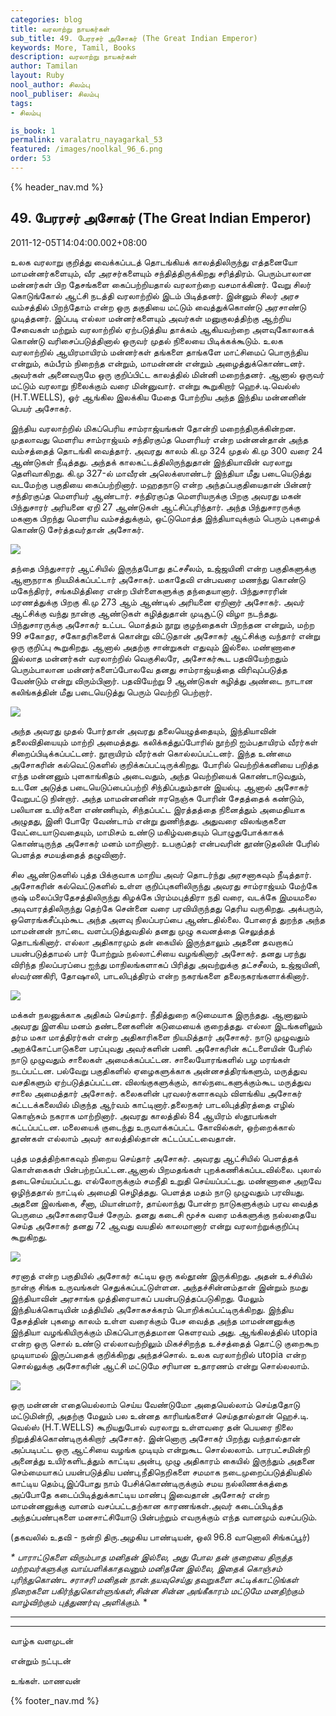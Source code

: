 ```yaml
---
categories: blog
title: வரலாற்று நாயகர்கள்
sub_title: 49. பேரரசர் அசோகர் (The Great Indian Emperor)
keywords: More, Tamil, Books
description: வரலாற்று நாயகர்கள்
author: Tamilan
layout: Ruby
nool_author: சிலம்பு
nool_publiser: சிலம்பு
tags:
- சிலம்பு

is_book: 1
permalink: varalatru_nayagarkal_53
featured: /images/noolkal_96_6.png
order: 53
---
```

{% header_nav.md %}

## 49. பேரரசர் அசோகர் (The Great Indian Emperor)

2011-12-05T14:04:00.002+08:00

உலக வரலாறு குறித்து வைக்கப்படத் தொடங்கியக் காலத்திலிருந்து எத்தனையோ மாமன்னர்களையும், வீர அரசர்களையும் சந்தித்திருக்கிறது சரித்திரம். பெரும்பாலான மன்னர்கள் பிற தேசங்களை கைப்பற்றியதால் வரலாற்றை வசமாக்கினர். வேறு சிலர் கொடுங்கோல் ஆட்சி நடத்தி வரலாற்றில் இடம் பிடித்தனர். இன்னும் சிலர் அரச வம்சத்தில் பிறந்தோம் என்ற ஒரு தகுதியை மட்டும் வைத்துக்கொண்டு அரசாண்டு முடித்தனர். இப்படி எல்லா மன்னர்களையும் அவர்கள் மனுகுலத்திற்கு ஆற்றிய சேவைகள் மற்றும் வரலாற்றில் ஏற்படுத்திய தாக்கம் ஆகியவற்றை அளவுகோலாகக் கொண்டு வரிசைப்படுத்தினால் ஒருவர் முதல் நிலையை பிடிக்கக்கூடும். உலக வரலாற்றில் ஆயிரமாயிரம் மன்னர்கள் தங்களை தாங்களே மாட்சிமைப் பொருந்திய என்றும், கம்பீரம் நிறைந்த என்றும், மாமன்னன் என்றும் அழைத்துக்கொண்டனர். அவர்கள் அனைவருமே ஒரு குறிப்பிட்ட காலத்தில் மின்னி மறைந்தனர். ஆனால் ஒருவர் மட்டும் வரலாறு நிலைக்கும் வரை மின்னுவார். என்று கூறுகிறார் ஹெச்.டி.வெல்ஸ் (H.T.WELLS), ஓர் ஆங்கில இலக்கிய மேதை போற்றிய அந்த இந்திய மன்னனின் பெயர் அசோகர்.

இந்திய வரலாற்றில் மிகப்பெரிய சாம்ராஜ்யங்கள் தோன்றி மறைந்திருக்கின்றன. முதலாவது மெளரிய சாம்ராஜ்யம் சந்திரகுப்த மெளரியர் என்ற மன்னன்தான் அந்த வம்சத்தைத் தொடங்கி வைத்தார். அவரது காலம் கி.மு 324 முதல் கி.மு 300 வரை 24 ஆண்டுகள் நீடித்தது. அந்தக் காலகட்டத்திலிருந்துதான் இந்தியாவின் வரலாறு தெளிவாகிறது. கி.மு 327-ல் மாவீரன் அலெக்ஸாண்டர் இந்தியா மீது படையெடுத்து வடமேற்கு பகுதியை கைப்பற்றினார். மஹதநாடு என்ற அந்தப்பகுதியைதான் பின்னர் சந்திரகுப்த மெளரியர் ஆண்டார். சந்திரகுப்த மெளரியருக்கு பிறகு அவரது மகன் பிந்துசாரர் அரியனை ஏறி 27 ஆண்டுகள் ஆட்சிப்புரிந்தார். அந்த பிந்துசாரருக்கு மகனாக பிறந்து மெளரிய வம்சத்துக்கும், ஒட்டுமொத்த இந்தியாவுக்கும் பெரும் புகழைக் கொண்டு சேர்த்தவர்தான் அசோகர்.

![](http://4.bp.blogspot.com/-_dXkBdCjSas/Ttxb1T1etaI/AAAAAAAABBM/N1lfHz9HqgI/s320/ashoka2.jpg)

தந்தை பிந்துசாரர் ஆட்சியில் இருந்தபோது தட்சசீலம், உஜ்ஜயினி என்ற பகுதிகளுக்கு ஆளுநராக நியமிக்கப்பட்டார் அசோகர். மகாதேவி என்பவரை மணந்து கொண்டு மகேந்திரர், சங்கமித்திரை என்ற பிள்ளைகளுக்கு தந்தையானார். பிந்துசாரரின் மரணத்துக்கு பிறகு கி.மு 273 ஆம் ஆண்டில் அரியனை ஏறினார் அசோகர். அவர் ஆட்சிக்கு வந்து நான்கு ஆண்டுகள் கழித்துதான் முடிசூட்டு விழா நடந்தது. பிந்துசாரருக்கு அசோகர் உட்பட மொத்தம் நூறு குழந்தைகள் பிறந்தன என்றும், மற்ற 99 சகோதர, சகோதரிகளைக் கொன்று விட்டுதான் அசோகர் ஆட்சிக்கு வந்தார் என்று ஒரு குறிப்பு கூறுகிறது. ஆனால் அதற்கு சான்றுகள் எதுவும் இல்லை. மண்ணாசை இல்லாத மன்னர்கள் வரலாற்றில் வெகுசிலரே, அசோகர்கூட பதவியேற்றதும் பெரும்பாலான மன்னர்களைப்போலவே தனது சாம்ராஜ்யத்தை விரிவுப்படுத்த வேண்டும் என்று விரும்பினார். பதவியேற்று 9 ஆண்டுகள் கழித்து அண்டை நாடான கலிங்கத்தின் மீது படையெடுத்து பெரும் வெற்றி பெற்றார்.

![](http://2.bp.blogspot.com/-BLRPTG1AgoU/Ttxb9QiAr4I/AAAAAAAABBU/CpD7t-SFB8o/s320/ashoka-CZ52_l.jpg)

அந்த அவரது முதல் போர்தான் அவரது தலையெழுத்தையும், இந்தியாவின் தலைவிதியையும் மாற்றி அமைத்தது. கலிக்கத்துப்போரில் நூற்றி ஐம்பதாயிரம் வீரர்கள் சிறைப்பிடிக்கப்பட்டனர். நூறாயிரம் வீரர்கள் கொல்லப்பட்டனர். இந்த உண்மை அசோகரின் கல்வெட்டுகளில் குறிக்கப்பட்டிருக்கிறது. போரில் வெற்றிக்கனியை பறித்த எந்த மன்னனும் புளகாங்கிதம் அடைவதும், அந்த வெற்றியைக் கொண்டாடுவதும், உடனே அடுத்த படையெடுப்பைப்பற்றி சிந்திப்பதும்தான் இயல்பு. ஆனால் அசோகர் வேறுபட்டு நின்றார். அந்த மாமன்னனின் ஈரநெஞ்சு போரின் சேதத்தைக் கண்டும், பலியான உயிர்களை எண்ணியும், சிந்தப்பட்ட இரத்தத்தை நினைத்தும் அமைதியாக அழுதது, இனி போரே வேண்டாம் என்று துணிந்தது. அதுவரை விலங்குகளை வேட்டையாடுவதையும், மாமிசம் உண்டு மகிழ்வதையும் பொழுதுபோக்காகக் கொண்டிருந்த அசோகர் மனம் மாறினார். உபகுப்தர் என்பவரின் தூண்டுதலின் பேரில் பெளத்த சமயத்தைத் தழுவினார்.

சில ஆண்டுகளில் புத்த பிக்குவாக மாறிய அவர் தொடர்ந்து அரசனாகவும் நீடித்தார். அசோகரின் கல்வெட்டுகளில் உள்ள குறிப்புகளிலிருந்து அவரது சாம்ராஜ்யம் மேற்கே குஷ் மலைப்பிரதேசத்திலிருந்து கிழக்கே பிரம்மபுத்திரா நதி வரை, வடக்கே இமயமலை அடிவாரத்திலிருந்து தெற்கே சென்னை வரை பரவியிருந்தது தெரிய வருகிறது. அக்பரும், ஒளெரங்கசீப்பும்கூட அந்த அளவு நிலப்பரப்பை ஆண்டதில்லை. போரைத் துறந்த அந்த மாமன்னன் நாட்டை வளப்படுத்துவதில் தனது முழு கவனத்தை செலுத்தத் தொடங்கினார். எல்லா அதிகாரமும் தன் கையில் இருந்தாலும் அதனை தவறாகப் பயன்படுத்தாமல் பார் போற்றும் நல்லாட்சியை வழங்கினார் அசோகர். தனது பரந்து விரிந்த நிலப்பரப்பை ஐந்து மாநிலங்களாகப் பிரித்து அவற்றுக்கு தட்சசீலம், உஜ்ஜயினி, ஸ்வர்ணகிரி, தோஷாலி, பாடலிபுத்திரம் என்ற நகரங்களை தலைநகரங்களாக்கினார்.

![](http://3.bp.blogspot.com/-OWexa4oUyFc/Ttxc5DlknFI/AAAAAAAABB0/3B7FBnI3NqM/s320/map5asho.jpg)

மக்கள் நலனுக்காக அதிகம் செய்தார். நீதித்துறை கடுமையாக இருந்தது. ஆனாலும் அவரது இளகிய மனம் தண்டனைகளின் கடுமையைக் குறைத்தது. எல்லா இடங்களிலும் தர்ம மகா மாத்திரர்கள் என்ற அதிகாரிகளை நியமித்தார் அசோகர். நாடு முழுவதும் அறக்கோட்பாடுகளை பரப்புவது அவர்களின் பணி. அசோகரின் கட்டளையின் பேரில் நாடு முழுவதும் சாலைகள் அமைக்கப்பட்டன. சாலையோரங்களில் பழ மரங்கள் நடப்பட்டன. பல்வேறு பகுதிகளில் ஏழைகளுக்காக அன்னசத்திரங்களும், மருத்துவ வசதிகளும் ஏற்படுத்தப்பட்டன. விலங்குகளுக்கும், கால்நடைகளுக்கும்கூட மருத்துவ சாலை அமைத்தார் அசோகர். கலைகளின் புரவலர்களாகவும் விளங்கிய அசோகர் கட்டடக்கலையில் மிகுந்த ஆர்வம் காட்டினார்.தலைநகர் பாடலிபுத்திரத்தை எழில் கொஞ்சும் நகராக மாற்றினார். அவரது காலத்தில் 84 ஆயிரம் ஸ்தூபங்கள் கட்டப்பட்டன. மலையைக் குடைந்து உருவாக்கப்பட்ட கோவில்கள், ஒற்றைக்கால் தூண்கள் எல்லாம் அவர் காலத்தில்தான் கட்டப்பட்டவைதான்.

புத்த மதத்திற்காகவும் நிறைய செய்தார் அசோகர். அவரது ஆட்சியில் பெளத்தக் கொள்கைகள் பின்பற்றப்பட்டன.ஆனால் பிறமதங்கள் புறக்கணிக்கப்படவில்லை. புலால் தடைசெய்யப்பட்டது. எல்லோருக்கும் சமநீதி உறுதி செய்யப்பட்டது. மண்ணாசை அறவே ஒழிந்ததால் நாட்டில் அமைதி செழித்தது. பெளத்த மதம் நாடு முழுவதும் பரவியது. அதனை இலங்கை, சீனா, மியான்மார், தாய்லாந்து போன்ற நாடுகளுக்கும் பரவ வைத்த பெருமை அசோகரையேச் சேரும். தனது கடைசி மூச்சு வரை மக்களுக்கு நல்லதையே செய்த அசோகர் தனது 72 ஆவது வயதில் காலமானார் என்று வரலாற்றுக்குறிப்பு கூறுகிறது.

![](http://4.bp.blogspot.com/-d5ttY4iiMoo/TtxcG3FVvjI/AAAAAAAABBc/etqrFq1k9e4/s320/edicts_of_ashoka_main.jpg)

சரனாத் என்ற பகுதியில் அசோகர் கட்டிய ஒரு கல்தூண் இருக்கிறது. அதன் உச்சியில் நான்கு சிங்க உருவங்கள் செதுக்கப்பட்டுள்ளன. அந்தச்சின்னம்தான் இன்றும் நமது இந்தியாவின் அரசாங்க முத்திரையாகப் பயன்படுத்தப்படுகிறது. மேலும் இந்தியக்கொடியின் மத்தியில் அசோகசக்கரம் பொறிக்கப்பட்டிருக்கிறது. இந்திய தேசத்தின் புகழை காலம் உள்ள வரைக்கும் பேச வைத்த அந்த மாமன்னனுக்கு இந்தியா வழங்கியிருக்கும் மிகப்பொருத்தமான கெளரவம் அது. ஆங்கிலத்தில் utopia என்ற ஒரு சொல் உண்டு எல்லாவற்றிலும் மிகச்சிறந்த உச்சத்தைத் தொட்டு குறைகூற முடியாமல் இருப்பதைக் குறிக்கிறது அந்தச்சொல். உலக வரலாற்றில் utopia என்ற சொல்லுக்கு அசோகரின் ஆட்சி மட்டுமே சரியான உதாரணம் என்று சொல்லலாம்.

![](http://3.bp.blogspot.com/-hL5M5PpRO6w/Ttxcf5vnMrI/AAAAAAAABBk/EAEK9gmlf3M/s320/ashoka_4_lions.310171851_std.jpg)

ஒரு மன்னன் எதையெல்லாம் செய்ய வேண்டுமோ அதையெல்லாம் செய்ததோடு மட்டுமின்றி, அதற்கு மேலும் பல உன்னத காரியங்களைச் செய்ததால்தான் ஹெச்.டி. வெல்ஸ் (H.T.WELLS) கூறியதுபோல் வரலாறு உள்ளவரை தன் பெயரை நிலை நிறுத்திக்கொண்டிருக்கிறார் அசோகர். இன்னொரு அசோகர் பிறந்து வந்தால்தான் அப்படிபட்ட ஒரு ஆட்சியை வழங்க முடியும் என்றுகூட சொல்லலாம். பாரபட்சமின்றி அனைத்து உயிர்களிடத்தும் காட்டிய அன்பு, முழு அதிகாரம் கையில் இருந்தும் அதனை செம்மையாகப் பயன்படுத்திய பண்பு,நீதிநெறிகளை சமமாக நடைமுறைப்படுத்தியதில் காட்டிய தெம்பு,இப்போது நாம் பேசிக்கொண்டிருக்கும் சமய நல்லிணக்கத்தை அப்போதே கடைப்பிடித்துக்காட்டிய மாண்பு இவைதான் அசோகர் என்ற மாமன்னனுக்கு வானம் வசப்பட்டதற்கான காரணங்கள்.அவர் கடைப்பிடித்த அந்தப்பண்புகளை மனசாட்சியோடு பின்பற்றும் எவருக்கும் எந்த வானமும் வசப்படும்.

(தகவலில் உதவி - நன்றி திரு.அழகிய பாண்டியன், ஒலி 96.8 வானொலி சிங்கப்பூர்)

_* _பாராட்டுகளை விரும்பாத மனிதன் இல்லை, அது போல தன் குறையை திருத்த மற்றவர்களுக்கு வாய்பளிக்காதவனும் மனிதனே இல்லை, இதைக் கொஞ்சம் புரிந்துகொண்ட சராசரி மனிதன் நான்.தயவுசெய்து தவறுகளை சுட்டிக்காட்டுங்கள் நிறைகளை பகிர்ந்துகொள்ளுங்கள்,சின்ன சின்ன அங்கீகாரம் மட்டுமே மனதிற்கும் வாழ்விற்கும் புத்துணர்வு அளிக்கும்.__ *

* * *

* * *

வாழ்க வளமுடன்

என்றும் நட்புடன்

உங்கள். மாணவன்

{% footer_nav.md %}